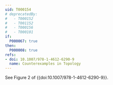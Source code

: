 ```yaml
---
uid: T000154
# deprecatedBy:
#   - T000152
#   - T001152
#   - T000156
#   - T000101
if:
  P000067: true
then:
  P000008: true
refs:
- doi: 10.1007/978-1-4612-6290-9
  name: Counterexamples in Topology
---
```


See Figure 2 of {{doi:10.1007/978-1-4612-6290-9}}.
